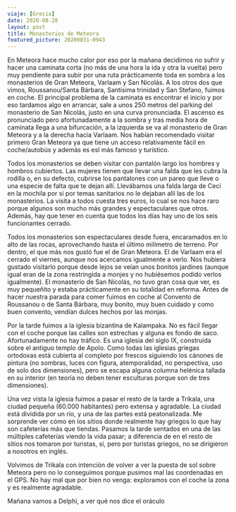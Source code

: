 ```yaml
---
viaje: [Grecia]
date: 2020-08-28
layout: post
title: Monasterios de Meteora
featured_picture: 20200831-0943
---
```


En Meteora hace mucho calor por eso por la mañana decidimos no sufrir y hacer una caminata corta (no más de una hora la ida y otra la vuelta) pero muy pendiente para subir por una ruta prácticamente toda en sombra a los monasterios de Gran Meteora, Varlaam y San Nicolás. A los otros dos que vimos, Roussanou/Santa Bárbara, Santísima trinidad y San Stefano, fuimos en coche. El principal problema de la caminata es encontrar el inicio y por eso tardamos algo en arrancar, sale a unos 250 metros del parking del monasterio de San Nicolás, justo en una curva pronunciada. El ascenso es pronunciado pero afortunadamente a la sombra y tras media hora de caminata llega a una bifurcación, a la izquierda se va al monasterio de Gran Meteora y a la derecha hacia Varlaam. Nos habían recomendado visitar primero Gran Meteora ya que tiene un acceso relativamente fácil en coche/autobús y además es esl más famoso y turístico. 

Todos los monasterios se deben visitar con pantalón largo los hombres y hombros cubiertos. Las mujeres tienen que llevar una falda que les cubra la rodilla o, en su defecto, cubrirse los pantalones con un pareo que lleve o una especie de falta que te dejan allí. Llevábamos una falda larga de Ceci en la mochila por si por temas sanitarios no le dejaban allí las de los monasterios. La visita a todos cuesta tres euros, lo cual se nos hace raro porque algunos son mucho más grandes y espectaculares que otros. Además, hay que tener en cuenta que todos los días hay uno de los seis funcionantes cerrado.

Todos los monasterios son espectaculares desde fuera, encaramados en lo alto de las rocas, aprovechando hasta el último milímetro de terreno. Por dentro, el que más nos gustó fue el de Gran Meteora. El de Varlaam era el cerrado el viernes, aunque nos acercamos igualmente a verlo. Nos hubiera gustado visitarlo porque desde lejos se veían unos bonitos jardines (aunque igual eran de la zona restringida a monjes y no hubiésemos podido verlos igualmente). El monasterio de San Nicolás, no tuvo gran cosa que ver, es muy pequeñito y estaba prácticamente en su totalidad en reforma. Antes de hacer nuestra parada para comer fuimos en coche al Convento de Roussanou o de Santa Bárbara, muy bonito, muy buen cuidado y como buen convento, vendían dulces hechos por las monjas.

Por la tarde fuimos a la iglesia bizantina de Kalampaka. No es fácil llegar con el coche porque las calles son estrechas y alguna es fondo de saco. Afortunadamente no hay tráfico. Es una iglesia del siglo IX, construida sobre el antiguo templo de Apolo. Como todas las iglesias griegas ortodoxas está cubierta al completo por frescos siguiendo los cánones de pintura (no sombras, luces con figura, atemporalidad, no perspectiva, uso de solo dos dimensiones), pero se escapa alguna columna helénica tallada en su interior (en teoría no deben tener esculturas porque son de tres dimensiones).
 
Una vez vista la iglesia fuimos a pasar el resto de la tarde a Tríkala, una ciudad pequeña (60.000 habitantes) pero extensa y agradable. La ciudad está dividida por un río, y una de las partes está peatonalizada. Me sorprende ver cómo en los sitios donde realmente hay griegos lo que hay son cafeterías más que tiendas. Pasamos la tarde sentados en una de las múltiples cafeterías viendo la vida pasar; a diferencia de en el resto de sitios nos tomaron por turistas, sí, pero por turistas griegos, no se dirigieron a nosotros en inglés.

Volvimos de Trikala con intención de volver a ver la puesta de sol sobre Meteora pero no lo conseguimos porque pusimos mal las coordenadas en el GPS. No hay mal que por bien no venga: exploramos con el coche la zona y es realmente agradable.

Mañana vamos a Delphi, a ver qué nos dice el oráculo